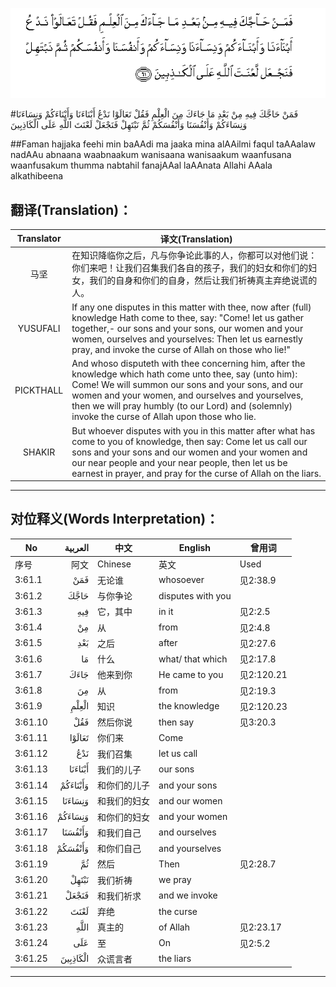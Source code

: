 ![003:061](images/003_061.gif)

#فَمَنْ حَاجَّكَ فِيهِ مِنْ بَعْدِ مَا جَاءَكَ مِنَ الْعِلْمِ فَقُلْ تَعَالَوْا نَدْعُ أَبْنَاءَنَا وَأَبْنَاءَكُمْ وَنِسَاءَنَا وَنِسَاءَكُمْ وَأَنْفُسَنَا وَأَنْفُسَكُمْ ثُمَّ نَبْتَهِلْ فَنَجْعَلْ لَعْنَتَ اللَّهِ عَلَى الْكَاذِبِينَ 

##Faman hajjaka feehi min baAAdi ma jaaka mina alAAilmi faqul taAAalaw nadAAu abnaana waabnaakum wanisaana wanisaakum waanfusana waanfusakum thumma nabtahil fanajAAal laAAnata Allahi AAala alkathibeena 

## 翻译(Translation)：

| Translator | 译文(Translation)                                            |
| :--------: | ------------------------------------------------------------ |
|    马坚    | 在知识降临你之后，凡与你争论此事的人，你都可以对他们说：你们来吧！让我们召集我们各自的孩子，我们的妇女和你们的妇女，我们的自身和你们的自身，然后让我们祈祷真主弃绝说谎的人。 |
|  YUSUFALI  | If any one disputes in this matter with thee, now after (full) knowledge Hath come to thee, say: "Come! let us gather together,- our sons and your sons, our women and your women, ourselves and yourselves: Then let us earnestly pray, and invoke the curse of Allah on those who lie!" |
| PICKTHALL  | And whoso disputeth with thee concerning him, after the knowledge which hath come unto thee, say (unto him): Come! We will summon our sons and your sons, and our women and your women, and ourselves and yourselves, then we will pray humbly (to our Lord) and (solemnly) invoke the curse of Allah upon those who lie. |
|   SHAKIR   | But whoever disputes with you in this matter after what has come to you of knowledge, then say: Come let us call our sons and your sons and our women and your women and our near people and your near people, then let us be earnest in prayer, and pray for the curse of Allah on the liars. |

---

## 对位释义(Words Interpretation)：

| No   | العربية | 中文    | English | 曾用词 |
| ---- | ------: | ------- | ------- | ------ |
| 序号 |    阿文 | Chinese | 英文    | Used   |
| 3:61.1  | فَمَنْ      | 无论谁       | whosoever         | 见2:38.9   |
| 3:61.2  | حَاجَّكَ     | 与你争论     | disputes with you |            |
| 3:61.3  | فِيهِ      | 它，其中     | in it             | 见2:2.5    |
| 3:61.4  | مِنْ       | 从           | from              | 见2:4.8    |
| 3:61.5  | بَعْدِ      | 之后         | after             | 见2:27.6   |
| 3:61.6  | مَا       | 什么         | what/ that which  | 见2:17.8   |
| 3:61.7  | جَاءَكَ     | 他来到你     | He came to you    | 见2:120.21 |
| 3:61.8  | مِنَ       | 从           | from              | 见2:19.3 |
| 3:61.9  | الْعِلْمِ    | 知识         | the knowledge     | 见2:120.23 |
| 3:61.10 | فَقُلْ      | 然后你说     | then say          | 见3:20.3   |
| 3:61.11 | تَعَالَوْا   | 你们来       | Come              |            |
| 3:61.12 | نَدْعُ      | 我们召集     | let us call       |            |
| 3:61.13 | أَبْنَاءَنَا  | 我们的儿子   | our sons          |            |
| 3:61.14 | وَأَبْنَاءَكُمْ | 和你们的儿子 | and your sons     |            |
| 3:61.15 | وَنِسَاءَنَا  | 和我们的妇女 | and our women     |            |
| 3:61.16 | وَنِسَاءَكُمْ  | 和你们的妇女 | and your women    |            |
| 3:61.17 | وَأَنْفُسَنَا  | 和我们自己   | and ourselves     |            |
| 3:61.18 | وَأَنْفُسَكُمْ  | 和你们自己   | and yourselves    |            |
| 3:61.19 | ثُمَّ       | 然后         | Then              | 见2:28.7   |
| 3:61.20 | نَبْتَهِلْ    | 我们祈祷     | we pray           |            |
| 3:61.21 | فَنَجْعَلْ    | 和我们祈求   | and we invoke     |            |
| 3:61.22 | لَعْنَتَ     | 弃绝         | the curse         |            |
| 3:61.23 |     اللَّهِ | 真主的       | of Allah          | 见2:23.17  |
| 3:61.24 | عَلَى      | 至           | On                | 见2:5.2    |
| 3:61.25 | الْكَاذِبِينَ | 众谎言者     | the liars         |            |

---
